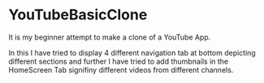# YouTubeBasicClone
It is my beginner attempt to make a clone of a YouTube App.

In this I have tried to display 4 different navigation tab at bottom depicting different sections and
further I have tried to add thumbnails in the HomeScreen Tab signifiny different videos from different channels.

